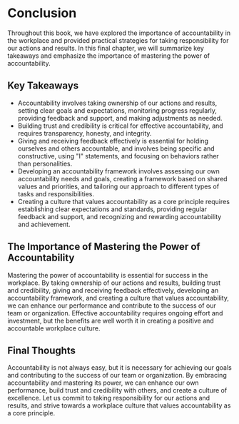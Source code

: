 # Conclusion

Throughout this book, we have explored the importance of accountability in the workplace and provided practical strategies for taking responsibility for our actions and results. In this final chapter, we will summarize key takeaways and emphasize the importance of mastering the power of accountability.

Key Takeaways
-------------

* Accountability involves taking ownership of our actions and results, setting clear goals and expectations, monitoring progress regularly, providing feedback and support, and making adjustments as needed.
* Building trust and credibility is critical for effective accountability, and requires transparency, honesty, and integrity.
* Giving and receiving feedback effectively is essential for holding ourselves and others accountable, and involves being specific and constructive, using "I" statements, and focusing on behaviors rather than personalities.
* Developing an accountability framework involves assessing our own accountability needs and goals, creating a framework based on shared values and priorities, and tailoring our approach to different types of tasks and responsibilities.
* Creating a culture that values accountability as a core principle requires establishing clear expectations and standards, providing regular feedback and support, and recognizing and rewarding accountability and achievement.

The Importance of Mastering the Power of Accountability
-------------------------------------------------------

Mastering the power of accountability is essential for success in the workplace. By taking ownership of our actions and results, building trust and credibility, giving and receiving feedback effectively, developing an accountability framework, and creating a culture that values accountability, we can enhance our performance and contribute to the success of our team or organization. Effective accountability requires ongoing effort and investment, but the benefits are well worth it in creating a positive and accountable workplace culture.

Final Thoughts
--------------

Accountability is not always easy, but it is necessary for achieving our goals and contributing to the success of our team or organization. By embracing accountability and mastering its power, we can enhance our own performance, build trust and credibility with others, and create a culture of excellence. Let us commit to taking responsibility for our actions and results, and strive towards a workplace culture that values accountability as a core principle.